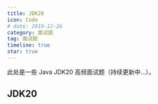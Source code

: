```yaml
---
title: JDK20
icon: Code
# date: 2019-12-26
category: 面试题
tag: 面试题
timeline: true
star: true
---
```


此处是一些 Java JDK20 高频面试题（持续更新中...）。

<!-- more -->

## JDK20
